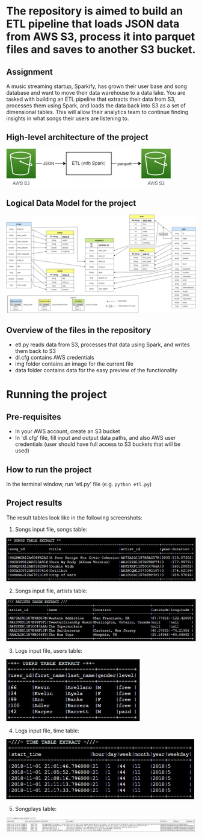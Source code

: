 # The repository is aimed to build an ETL pipeline that loads JSON data from AWS S3, process it into parquet files and saves to another S3 bucket. 

## Assignment
A music streaming startup, Sparkify, has grown their user base and song database and want to move their data warehouse to a data lake. You are tasked with building an ETL pipeline that extracts their data from S3, processes them using Spark, and loads the data back into S3 as a set of dimensional tables. This will allow their analytics team to continue finding insights in what songs their users are listening to.

## High-level architecture of the project
![Project architecture](/img/Sparkify_architecture.jpg)

## Logical Data Model for the project
![Data Model for ETL AWS Sparkify project](/img/DataLake.jpg)

## Overview of the files in the repository
- etl.py reads data from S3, processes that data using Spark, and writes them back to S3
- dl.cfg contains AWS credentials
- img folder contains an image for the current file
- data folder contains data for the easy preview of the functionality

# Running the project
## Pre-requisites
- In your AWS account, create an S3 bucket
- In 'dl.cfg' file, fill input and output data paths, and also AWS user credentials (user should have full access to S3 buckets that will be used)

## How to run the project
In the terminal window, run 'etl.py' file (e.g. `python etl.py`)

## Project results
The result tables look like in the following screenshots:

1. Songs input file, songs table:

![Songs table for ETL AWS Sparkify project](/img/1_songs_table.jpg)


2. Songs input file, artists table:

![Artists table for ETL AWS Sparkify project](/img/2_artists_table.jpg)


3. Logs input file, users table:

![Users table for ETL AWS Sparkify project](/img/3_users_table.jpg)


4. Logs input file, time table:

![Time table for ETL AWS Sparkify project](/img/4_time_table.jpg)


5. Songplays table:

![Songplays table for ETL AWS Sparkify project](/img/5_songplays_table.jpg)
